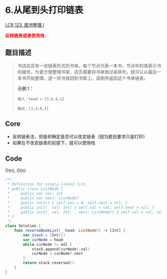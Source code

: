 # 6.从尾到头打印链表

[LCR 123. 图书整理 I](https://leetcode.cn/problems/cong-wei-dao-tou-da-yin-lian-biao-lcof/)

**<font color=red>反转链表或者使用栈</font>**

## 题目描述

> 书店店员有一张链表形式的书单，每个节点代表一本书，节点中的值表示书的编号。为更方便整理书架，店员需要将书单倒过来排列，就可以从最后一本书开始整理，逐一将书放回到书架上。请倒序返回这个书单链表。
>
>  
>
> **示例 1：**
>
> ```
> 输入：head = [3,6,4,1]
> 
> 输出：[1,4,6,3]
> ```

## Core

- 反转链表法，但是却确定是否可以改变链表（因为题目要求只是打印）
- 如果在不改变链表的前提下，就可以使用栈



## Code

O(n), O(n)

```swift
/**
 * Definition for singly-linked list.
 * public class ListNode {
 *     public var val: Int
 *     public var next: ListNode?
 *     public init() { self.val = 0; self.next = nil; }
 *     public init(_ val: Int) { self.val = val; self.next = nil; }
 *     public init(_ val: Int, _ next: ListNode?) { self.val = val; self.next = next; }
 * }
 */
class Solution {
    func reverseBookList(_ head: ListNode?) -> [Int] {
        var stack = [Int]()
        var curNode = head
        while curNode != nil {
            stack.append(curNode!.val)
            curNode = curNode?.next
        }
        return stack.reversed()
    }
}
```

